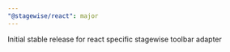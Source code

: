 ```yaml
---
"@stagewise/react": major
---
```


Initial stable release for react specific stagewise toolbar adapter

